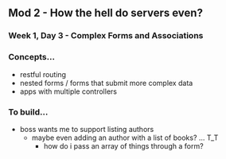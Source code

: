## Mod 2 - How the hell do servers even?

### Week 1, Day 3 - Complex Forms and Associations

### Concepts...

* restful routing
* nested forms / forms that submit more complex data
* apps with multiple controllers

### To build...

* boss wants me to support listing authors
  * maybe even adding an author with a list of books? ... T_T
    * how do i pass an array of things through a form?
